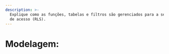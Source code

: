 ```yaml
---
description: >-
  Explique como as funções, tabelas e filtros são gerenciados para a segurança
  de acesso (RLS).
---
```


# Modelagem:

